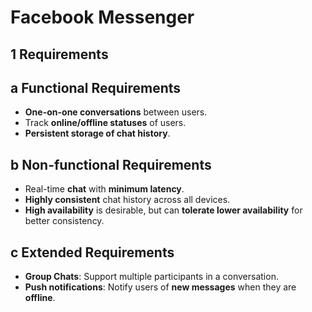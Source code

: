 # Facebook Messenger 

## 1 Requirements 

## a Functional Requirements
- **One-on-one conversations** between users.
- Track **online/offline statuses** of users.
- **Persistent storage of chat history**.

## b Non-functional Requirements
- Real-time **chat** with **minimum latency**.
- **Highly consistent** chat history across all devices.
- **High availability** is desirable, but can **tolerate lower availability** for better consistency.

## c Extended Requirements
- **Group Chats**: Support multiple participants in a conversation.
- **Push notifications**: Notify users of **new messages** when they are **offline**.
